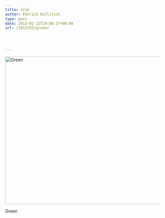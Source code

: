 ```yaml
---
title: Grün
author: Patrick Kollitsch
type: post
date: 2012-02-12T19:00:17+00:00
url: /2012/02/gruen/




---
```

<div class="media photo image">
  <a href="http://www.flickr.com/photos/schreibblogade/6771499611/" title="Green by Patrick Kollitsch, on Flickr"><img src="//farm8.staticflickr.com/7144/6771499611_3322741d6b_z.jpg" width="640" height="480" alt="Green" /></a></p> 
  
  <p>
    Green
  </p>
</div>